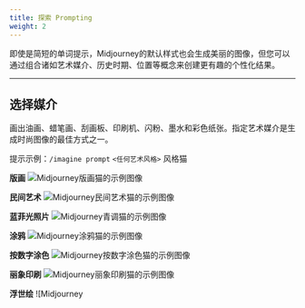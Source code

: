 ```yaml
---
title: 探索 Prompting
weight: 2
---
```

即使是简短的单词提示，Midjourney的默认样式也会生成美丽的图像，但您可以通过组合诸如艺术媒介、历史时期、位置等概念来创建更有趣的个性化结果。

___

## 选择媒介

画出油画、蜡笔画、刮画板、印刷机、闪粉、墨水和彩色纸张。指定艺术媒介是生成时尚图像的最佳方式之一。

提示示例：`/imagine prompt` `<任何艺术风格>` 风格猫

**版画** ![Midjourney版画猫的示例图像](https://cdn.document360.io/3040c2b6-fead-4744-a3a9-d56d621c6c7e/Images/Documentation/MJ_Cat_Blockprint_Cat.jpeg)

**民间艺术** ![Midjourney民间艺术猫的示例图像](https://cdn.document360.io/3040c2b6-fead-4744-a3a9-d56d621c6c7e/Images/Documentation/MJ_Cat_Folkart.jpeg)

**蓝菲光照片** ![Midjourney青调猫的示例图像](https://cdn.document360.io/3040c2b6-fead-4744-a3a9-d56d621c6c7e/Images/Documentation/MJ_Cat_Cyanotype.jpeg)

**涂鸦** ![Midjourney涂鸦猫的示例图像](https://cdn.document360.io/3040c2b6-fead-4744-a3a9-d56d621c6c7e/Images/Documentation/MJ_Cat_Graffiti.jpeg)

**按数字涂色** ![Midjourney按数字涂色猫的示例图像](https://cdn.document360.io/3040c2b6-fead-4744-a3a9-d56d621c6c7e/Images/Documentation/MJ_Cat_Paint-by-numbers.jpeg)

**丽象印刷** ![Midjourney丽象印刷猫的示例图像](https://cdn.document360.io/3040c2b6-fead-4744-a3a9-d56d621c6c7e/Images/Documentation/MJ_Cat_Risograph.jpeg)

**浮世绘** ![Midjourney